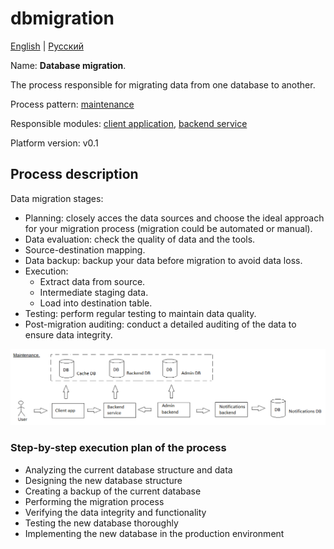 # dbmigration

[English](dbmigration.md) | [Русский](dbmigration.ru.md)

Name: **Database migration**.

The process responsible for migrating data from one database to another.

Process pattern: [maintenance](../../processpatterns/maintenance.md)

Responsible modules: [client application](../../frontend/adminclient.md), [backend service](../../backend/adminbackend.md)

Platform version: v0.1

## Process description

Data migration stages:
- Planning: closely acces the data sources and choose the ideal approach for your migration process (migration could be automated or manual).
- Data evaluation: check the quality of data and the tools.
- Source-destination mapping.
- Data backup: backup your data before migration to avoid data loss.
- Execution:
    - Extract data from source.
    - Intermediate staging data.
    - Load into destination table.
- Testing: perform regular testing to maintain data quality.
- Post-migration auditing: conduct a detailed auditing of the data to ensure data integrity.

![maintenance_overall](../../img/processpatterns/maintenance_overall.png)

### Step-by-step execution plan of the process

- Analyzing the current database structure and data
- Designing the new database structure
- Creating a backup of the current database
- Performing the migration process
- Verifying the data integrity and functionality
- Testing the new database thoroughly
- Implementing the new database in the production environment
